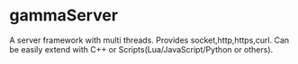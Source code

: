 # gammaServer
A server framework with multi threads. Provides socket,http,https,curl. Can be easily extend with C++ or Scripts(Lua/JavaScript/Python or others).
